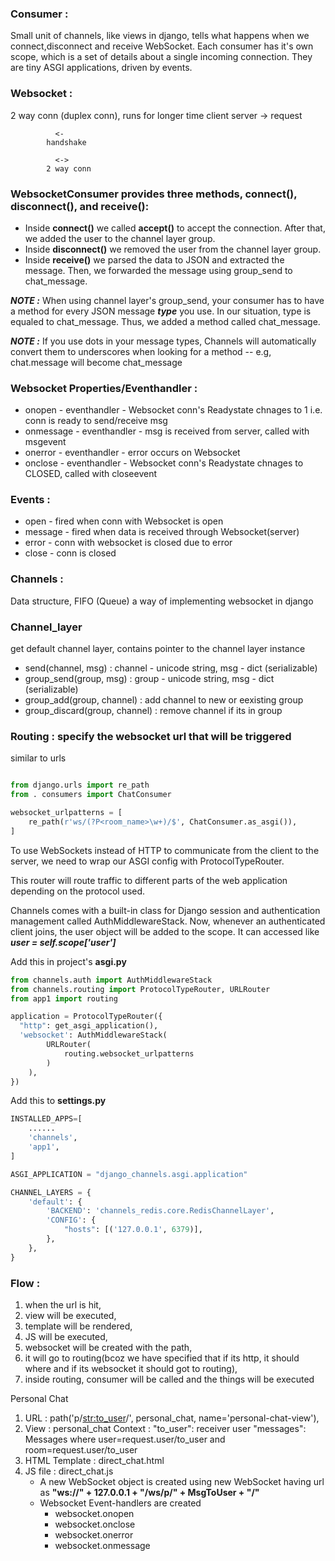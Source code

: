 ### Consumer : 
Small unit of channels, like views in django, tells what happens when we connect,disconnect and receive WebSocket. 
Each consumer has it's own scope, which is a set of details about a single incoming connection.
They are tiny ASGI applications, driven by events. 


### Websocket : 
2 way conn (duplex conn), runs for longer time
client                  server
             ->
            request

              <-
            handshake

              <->
            2 way conn


### WebsocketConsumer provides three methods, connect(), disconnect(), and receive():

- Inside **connect()** we called **accept()** to accept the connection. After that, we added the user to the channel layer group.
- Inside **disconnect()** we removed the user from the channel layer group.
- Inside **receive()** we parsed the data to JSON and extracted the message. Then, we forwarded the message using group_send to chat_message.

**_NOTE :_** When using channel layer's group_send, your consumer has to have a method for every JSON message **_type_** you use. In our situation, type is equaled to chat_message. Thus, we added a method called chat_message.

**_NOTE :_** If you use dots in your message types, Channels will automatically convert them to underscores when looking for a method -- e.g, chat.message will become chat_message



### Websocket Properties/Eventhandler :                                                                             
- onopen - eventhandler - Websocket conn's Readystate chnages to 1 i.e. conn is ready to send/receive msg     
- onmessage - eventhandler - msg is received from server, called with msgevent                                
- onerror - eventhandler - error occurs on Websocket                                                          
- onclose - eventhandler - Websocket conn's Readystate chnages to CLOSED, called with closeevent              

### Events : 
- open - fired when conn with Websocket is open
- message - fired when data is received through Websocket(server)
- error - conn with websocket is closed due to error
- close - conn is closed


### Channels : 
Data structure, FIFO (Queue) a way of implementing websocket in django

### Channel_layer 
get default channel layer, contains pointer to the channel layer instance

- send(channel, msg) : channel - unicode string, msg - dict (serializable)
- group_send(group, msg) : group - unicode string, msg - dict (serializable)
- group_add(group, channel) : add channel to new or eexisting group
- group_discard(group, channel) : remove channel if its in group



### Routing  : specify the websocket url that will be triggered 
similar to urls

```python

from django.urls import re_path
from . consumers import ChatConsumer

websocket_urlpatterns = [
    re_path(r'ws/(?P<room_name>\w+)/$', ChatConsumer.as_asgi()),
]
```

To use WebSockets instead of HTTP to communicate from the client to the server, 
we need to wrap our ASGI config with ProtocolTypeRouter.

This router will route traffic to different parts of the web application depending on the protocol used.

Channels comes with a built-in class for Django session and authentication management called AuthMiddlewareStack.
Now, whenever an authenticated client joins, the user object will be added to the scope. It can accessed like 
**_user = self.scope['user']_**

Add this in project's **asgi.py**
```python
from channels.auth import AuthMiddlewareStack
from channels.routing import ProtocolTypeRouter, URLRouter
from app1 import routing

application = ProtocolTypeRouter({
  "http": get_asgi_application(),
  'websocket': AuthMiddlewareStack(  
        URLRouter(
            routing.websocket_urlpatterns
        )
    ), 
})

```


Add this to **settings.py**
```python
INSTALLED_APPS=[
    ......
    'channels',
    'app1',
]

ASGI_APPLICATION = "django_channels.asgi.application"

CHANNEL_LAYERS = {
    'default': {
        'BACKEND': 'channels_redis.core.RedisChannelLayer',
        'CONFIG': {
            "hosts": [('127.0.0.1', 6379)],
        },
    },
}
```



### Flow : 
1. when the url is hit, 
2. view will be executed, 
3. template will be rendered, 
4. JS will be executed, 
5. websocket will be created with the path, 
6. it will go to routing(bcoz we have specified that if its http, it should where and if its websocket it should got to routing), 
7. inside routing, consumer will be called and the things will be executed








Personal Chat
1. URL : path('p/<str:to_user>/', personal_chat, name='personal-chat-view'),
2. View : personal_chat
   Context : 
        "to_user": receiver user
        "messages": Messages where user=request.user/to_user and room=request.user/to_user
3. HTML Template : direct_chat.html
4. JS file : direct_chat.js
    - A new WebSocket object is created using new WebSocket having url as 
      **"ws://" + 127.0.0.1 + "/ws/p/" + MsgToUser + "/"**
    - Websocket Event-handlers are created
      - websocket.onopen
      - websocket.onclose
      - websocket.onerror
      - websocket.onmessage





